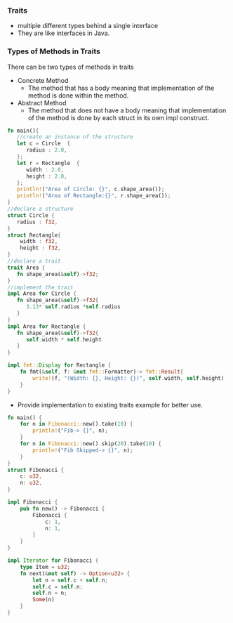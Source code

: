 ### Traits
- multiple different types behind a single interface
- They are like interfaces in Java.

### Types of Methods in Traits
There can be two types of methods in traits
- Concrete Method
  - The method that has a body meaning that implementation of the method is done within the method.
- Abstract Method
    - The method that does not have a body meaning that implementation of the method is done by each struct in its own impl construct.


```rust
fn main(){
   //create an instance of the structure
   let c = Circle  {
      radius : 2.0,
   };
   let r = Rectangle  {
      width : 2.0,
      height : 2.0,
   };
   println!("Area of Circle: {}", c.shape_area());
   println!("Area of Rectangle:{}", r.shape_area());
}
//declare a structure
struct Circle {
   radius : f32,
}
struct Rectangle{
    width : f32,
    height : f32,
}
//declare a trait
trait Area {
   fn shape_area(&self)->f32;
}
//implement the trait
impl Area for Circle {
   fn shape_area(&self)->f32{
      3.13* self.radius *self.radius
   }
}
impl Area for Rectangle {
   fn shape_area(&self)->f32{
      self.width * self.height
   }
}

impl fmt::Display for Rectangle {
    fn fmt(&self, f: &mut fmt::Formatter)-> fmt::Result{
        write!(f, "(Width: {}, Height: {})", self.width, self.height)
    }
}
```
- Provide implementation to existing traits example for better use.
```rust
fn main() {
    for n in Fibonacci::new().take(10) {
        println!("Fib-> {}", n);
    }
    for n in Fibonacci::new().skip(20).take(10) {
        println!("Fib Skipped-> {}", n);
    }
}
struct Fibonacci {
    c: u32,
    n: u32,
}

impl Fibonacci {
    pub fn new() -> Fibonacci {
        Fibonacci {
            c: 1,
            n: 1,
        }
    }
}

impl Iterator for Fibonacci {
    type Item = u32;
    fn next(&mut self) -> Option<u32> {
        let n = self.c + self.n;
        self.c = self.n;
        self.n = n;
        Some(n)
    }
}
```